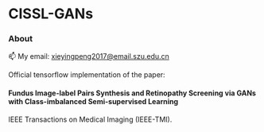# CISSL-GANs

### About

📫 My email: xieyingpeng2017@email.szu.edu.cn

Official tensorflow implementation of the paper:
#### Fundus Image-label Pairs Synthesis and Retinopathy Screening via GANs with Class-imbalanced Semi-supervised Learning

IEEE Transactions on Medical Imaging (IEEE-TMI).
